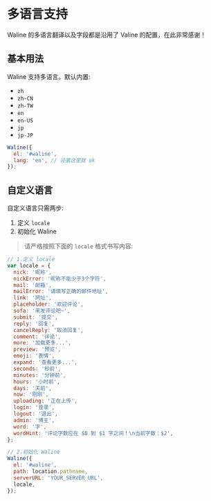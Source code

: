 # 多语言支持

Waline 的多语言翻译以及字段都是沿用了 Valine 的配置，在此非常感谢！

## 基本用法

Waline 支持多语言。默认内置:

- `zh`
- `zh-CN`
- `zh-TW`
- `en`
- `en-US`
- `jp`
- `jp-JP`

```js
Waline({
  el: '#waline',
  lang: 'en', // 设置这里就 ok
});
```

## 自定义语言

自定义语言只需两步:

1. 定义 `locale`
2. 初始化 Waline

> 请严格按照下面的 `locale` 格式书写内容:

```js
// 1.定义 locale
var locale = {
  nick: '昵称',
  nickError: '昵称不能少于3个字符',
  mail: '邮箱',
  mailError: '请填写正确的邮件地址',
  link: '网址',
  placeholder: '欢迎评论',
  sofa: '来发评论吧~',
  submit: '提交',
  reply: '回复',
  cancelReply: '取消回复',
  comment: '评论',
  more: '加载更多...',
  preview: '预览',
  emoji: '表情',
  expand: '查看更多...',
  seconds: '秒前',
  minutes: '分钟前',
  hours: '小时前',
  days: '天前',
  now: '刚刚',
  uploading: '正在上传',
  login: '登录',
  logout: '退出',
  admin: '博主',
  word: '字',
  wordHint: '评论字数应在 $0 到 $1 字之间！\n当前字数：$2',
};

// 2.初始化 Waline
Waline({
  el: '#waline',
  path: location.pathname,
  serverURL: 'YOUR_SERVER_URL',
  locale,
});
```
